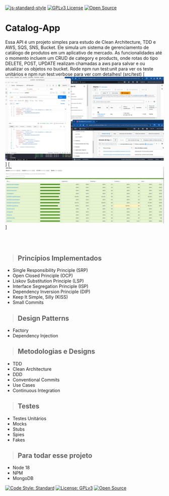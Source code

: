 [![js-standard-style](https://img.shields.io/badge/code%20style-standard-brightgreen.svg)](http://standardjs.com)
[![GPLv3 License](https://img.shields.io/badge/License-GPL%20v3-yellow.svg)](https://opensource.org/licenses/)
[![Open Source](https://badges.frapsoft.com/os/v1/open-source.svg?v=103)](https://opensource.org/)

# **Catalog-App**

Essa API é um projeto simples para estudo de Clean Architecture, TDD e AWS, SQS, SNS, Bucket. Ele simula um sistema de gerenciamento de catálogo de produtos em um aplicativo de mercado. As funcionalidades até o momento incluem um CRUD de category e products, onde rotas do tipo DELETE, POST, UPDATE realizam chamadas a aws para salvar e ou atualizar os objetos no bucket.
Rode npm run test:unit para ver os teste unitários e npm run test:verbose para ver com detalhes! (src/test)
[![Coverage](./utils/print.png)]
[![Coverage](./utils/tests.png)]

<br /><br />

> ## Princípios Implementados

* Single Responsibility Principle (SRP)
* Open Closed Principle (OCP)
* Liskov Substitution Principle (LSP)
* Interface Segregation Principle (ISP)
* Dependency Inversion Principle (DIP)
* Keep It Simple, Silly (KISS)
* Small Commits

> ## Design Patterns

* Factory
* Dependency Injection

> ## Metodologias e Designs

* TDD
* Clean Architecture
* DDD
* Conventional Commits
* Use Cases
* Continuous Integration


> ## Testes

* Testes Unitários
* Mocks
* Stubs
* Spies
* Fakes



> ## Para todar esse projeto

* Node 18
* NPM
* MongoDB

[![Code Style: Standard](https://img.shields.io/badge/code%20style-standard-brightgreen.svg)](http://standardjs.com)
[![License: GPLv3](https://img.shields.io/badge/License-GPL%20v3-yellow.svg)](https://opensource.org/licenses/)
[![Open Source](https://badges.frapsoft.com/os/v1/open-source.svg?v=103)](https://opensource.org/)

